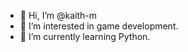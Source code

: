 - 👋 Hi, I’m @kaith-m
- 👀 I’m interested in game development.
- 🌱 I’m currently learning Python.

<!---
kaith-m/kaith-m is a ✨ special ✨ repository because its `README.md` (this file) appears on your GitHub profile.
You can click the Preview link to take a look at your changes.
--->
